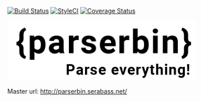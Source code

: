 [![Build Status](https://travis-ci.org/Serabass/parserbin.svg?branch=master)](https://travis-ci.org/Serabass/parserbin)
[![StyleCI](https://styleci.io/repos/113198448/shield?branch=master)](https://styleci.io/repos/113198448)
[![Coverage Status](https://coveralls.io/repos/github/Serabass/parserbin/badge.svg?branch=master)](https://coveralls.io/github/Serabass/parserbin?branch=master)

![](https://raw.githubusercontent.com/Serabass/parserbin/master/public/images/logo.png)

Master url: http://parserbin.serabass.net/
